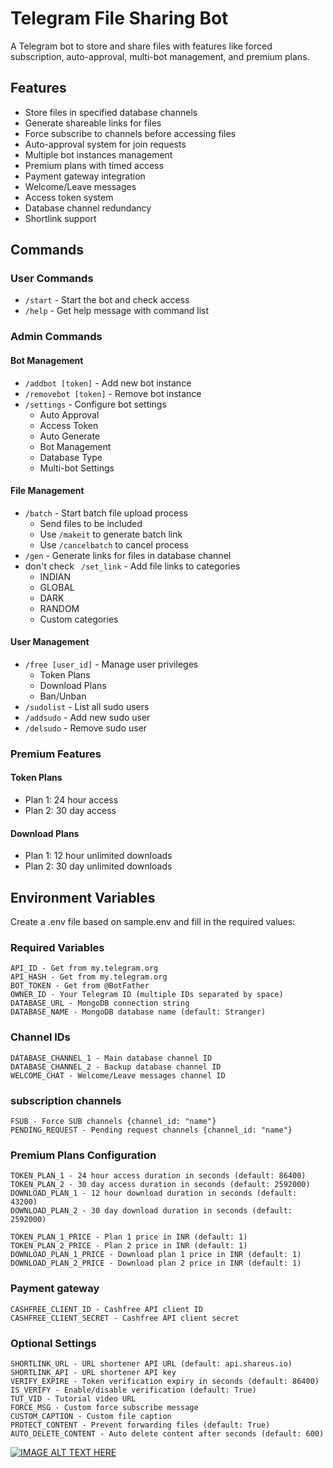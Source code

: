 # Telegram File Sharing Bot

A Telegram bot to store and share files with features like forced subscription, auto-approval, multi-bot management, and premium plans.

## Features

- Store files in specified database channels
- Generate shareable links for files 
- Force subscribe to channels before accessing files
- Auto-approval system for join requests
- Multiple bot instances management
- Premium plans with timed access
- Payment gateway integration
- Welcome/Leave messages
- Access token system
- Database channel redundancy
- Shortlink support

## Commands

### User Commands
- `/start` - Start the bot and check access
- `/help` - Get help message with command list

### Admin Commands

#### Bot Management
- `/addbot [token]` - Add new bot instance
- `/removebot [token]` - Remove bot instance
- `/settings` - Configure bot settings
  - Auto Approval
  - Access Token
  - Auto Generate
  - Bot Management
  - Database Type
  - Multi-bot Settings

#### File Management
- `/batch` - Start batch file upload process
  - Send files to be included
  - Use `/makeit` to generate batch link
  - Use `/cancelbatch` to cancel process
- `/gen` - Generate links for files in database channel
- don't check ` /set_link` - Add file links to categories
  - INDIAN
  - GLOBAL  
  - DARK
  - RANDOM
  - Custom categories

#### User Management  
- `/free [user_id]` - Manage user privileges
  - Token Plans
  - Download Plans
  - Ban/Unban
- `/sudolist` - List all sudo users
- `/addsudo` - Add new sudo user
- `/delsudo` - Remove sudo user

### Premium Features

#### Token Plans
- Plan 1: 24 hour access
- Plan 2: 30 day access

#### Download Plans  
- Plan 1: 12 hour unlimited downloads
- Plan 2: 30 day unlimited downloads

## Environment Variables

Create a .env file based on sample.env and fill in the required values:

### Required Variables
```text
API_ID - Get from my.telegram.org
API_HASH - Get from my.telegram.org
BOT_TOKEN - Get from @BotFather
OWNER_ID - Your Telegram ID (multiple IDs separated by space)
DATABASE_URL - MongoDB connection string
DATABASE_NAME - MongoDB database name (default: Stranger)
```

### Channel IDs
```text
DATABASE_CHANNEL_1 - Main database channel ID
DATABASE_CHANNEL_2 - Backup database channel ID
WELCOME_CHAT - Welcome/Leave messages channel ID
```
### subscription channels
```textRFSUB - Request FSUB channels {channel_id: "name"}
FSUB - Force SUB channels {channel_id: "name"} 
PENDING_REQUEST - Pending request channels {channel_id: "name"}
```
### Premium Plans Configuration
```text
TOKEN_PLAN_1 - 24 hour access duration in seconds (default: 86400)
TOKEN_PLAN_2 - 30 day access duration in seconds (default: 2592000)
DOWNLOAD_PLAN_1 - 12 hour download duration in seconds (default: 43200)
DOWNLOAD_PLAN_2 - 30 day download duration in seconds (default: 2592000)

TOKEN_PLAN_1_PRICE - Plan 1 price in INR (default: 1)
TOKEN_PLAN_2_PRICE - Plan 2 price in INR (default: 1)
DOWNLOAD_PLAN_1_PRICE - Download plan 1 price in INR (default: 1)
DOWNLOAD_PLAN_2_PRICE - Download plan 2 price in INR (default: 1)
```
### Payment gateway
```text
CASHFREE_CLIENT_ID - Cashfree API client ID
CASHFREE_CLIENT_SECRET - Cashfree API client secret
```
### Optional Settings
```text
SHORTLINK_URL - URL shortener API URL (default: api.shareus.io)
SHORTLINK_API - URL shortener API key
VERIFY_EXPIRE - Token verification expiry in seconds (default: 86400)
IS_VERIFY - Enable/disable verification (default: True)
TUT_VID - Tutorial video URL
FORCE_MSG - Custom force subscribe message
CUSTOM_CAPTION - Custom file caption
PROTECT_CONTENT - Prevent forwarding files (default: True) 
AUTO_DELETE_CONTENT - Auto delete content after seconds (default: 600)
```
[![IMAGE ALT TEXT HERE](https://i.ytimg.com/vi/jADTdg-o8i0/hq720.jpg?sqp=-oaymwEnCNAFEJQDSFryq4qpAxkIARUAAIhCGAHYAQHiAQoIGBACGAY4AUAB&rs=AOn4CLBqrwmcUV3YnFK50ILfRje3rpIS1w)](https://www.youtube.com/watch?v=jADTdg-o8i0)

